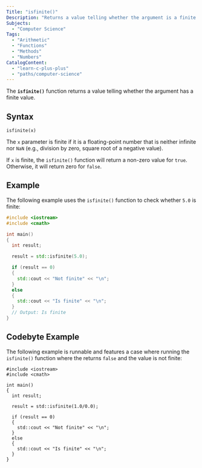 ```yaml
---
Title: "isfinite()"
Description: "Returns a value telling whether the argument is a finite value."
Subjects:
  - "Computer Science"
Tags:
  - "Arithmetic"
  - "Functions"
  - "Methods"
  - "Numbers"
CatalogContent:
  - "learn-c-plus-plus"
  - "paths/computer-science"
---
```


The **`isfinite()`** function returns a value telling whether the argument has a finite value.

## Syntax

```pseudo
isfinite(x)
```

The `x` parameter is finite if it is a floating-point number that is neither infinite nor `NaN` (e.g., division by zero, square root of a negative value).

If `x` is finite, the `isfinite()` function will return a non-zero value for `true`. Otherwise, it will return zero for `false`.

## Example

The following example uses the `isfinite()` function to check whether `5.0` is finite:

```cpp
#include <iostream>
#include <cmath>

int main()
{
  int result;

  result = std::isfinite(5.0);

  if (result == 0)
  {
    std::cout << "Not finite" << "\n";
  }
  else
  {
    std::cout << "Is finite" << "\n";
  }
  // Output: Is finite
}
```

## Codebyte Example

The following example is runnable and features a case where running the `isfinite()` function where the returns `false` and the value is not finite:

```codebyte/cpp
#include <iostream>
#include <cmath>

int main()
{
  int result;

  result = std::isfinite(1.0/0.0);

  if (result == 0)
  {
    std::cout << "Not finite" << "\n";
  }
  else
  {
    std::cout << "Is finite" << "\n";
  }
}
```
